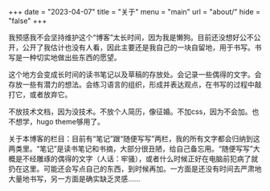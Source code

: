 +++
date  = "2023-04-07"
title = "关于"
menu  = "main"
url = "about/"
hide = "false"
+++

我预感我不会坚持维护这个“博客”太长时间，因为我是懒狗。目前还没想好公不公开，公开了我估计也没有人看，因此主要还是我自己的一块自留地，用于书写。书写是一种切实地做出些东西的愿望。

这个地方会变成长时间的读书笔记以及草稿的存放处。会记录一些偶得的文字。会存放一些有潜力的想法。会练习语言的组织，形成并表达观点，在书写的过程中敲打它，或者放弃它。

不放技术文档，因为没技术。不放个人简历，像征婚。不加css，因为不会加。也不想学，hugo theme够用了。

关于本博客的栏目：目前有“笔记”跟“随便写写”两栏，我的所有文字都会归纳到这两类里。“笔记”是读书笔记和书摘，大部分很丑陋，给自己备忘用。“随便写写”大概是不经雕琢的偶得的文字（人话：牢骚），或者什么时候正好在电脑前犯病了就扔在这里。可能还会写点自己的东西，到时候再加。一方面是还没有时间去严肃地大量地书写，另一方面是确实缺乏灵感......